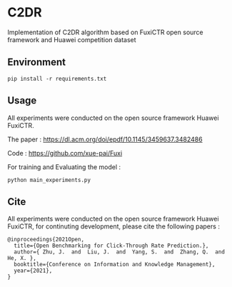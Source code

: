 # C2DR
Implementation of C2DR algorithm based on FuxiCTR open source framework and Huawei competition dataset
## Environment
```
pip install -r requirements.txt
```
## Usage 
All experiments were conducted on the open source framework Huawei FuxiCTR.

The paper : https://dl.acm.org/doi/epdf/10.1145/3459637.3482486

Code : https://github.com/xue-pai/Fuxi

For training and Evaluating the model :
```
python main_experiments.py
```



## Cite
All experiments were conducted on the open source framework Huawei FuxiCTR, for continuting development, please cite the following papers :
```
@inproceedings{2021Open,
  title={Open Benchmarking for Click-Through Rate Prediction.},
  author={ Zhu, J.  and  Liu, J.  and  Yang, S.  and  Zhang, Q.  and  He, X. },
  booktitle={Conference on Information and Knowledge Management},
  year={2021},
}
```
